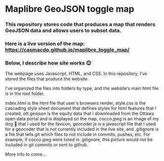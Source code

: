 # Maplibre GeoJSON toggle map

### This repository stores code that produces a map that renders GeoJSON data and allows users to subset data. 

### Here is a live version of the map: https://casmacdo.github.io/maplibre_toggle_map/


### Below, I describe how site works 😊

The webpage uses Javascript, HTML, and CSS. In this repository, I've stored the files that produce the website. 

I've organized the files into folders by type, and the website's main html file is in the root folder. 





index.html is the html file that user's browsers render, style.css is the cascading style sheet document that defines styles for html features that I created, ott.geojson is the equity data that I downloaded from the Ottawa open data portal and is displayed on the map, cocco.jpeg is an image of my dog 🐶 that I used for the favicon, geocoder.js is a javascript file that I used for a geocoder that is not currently included in the live site, and .gitignore is a file that tells git which files to not include in commits, pushes, etc. For example, if cocco.jpeg were listed in .gitignore, this picture would not be included in git commits or sent to github.


More info to come...

```

```

